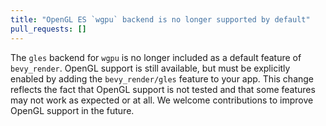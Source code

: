 ```yaml
---
title: "OpenGL ES `wgpu` backend is no longer supported by default"
pull_requests: []
---
```


The `gles` backend for `wgpu` is no longer included as a default feature of `bevy_render`. OpenGL support is still 
available, but must be explicitly enabled by adding the `bevy_render/gles` feature to your app. This change reflects the 
fact that OpenGL support is not tested and that some features may not work as expected or at all. We welcome 
contributions to improve OpenGL support in the future.